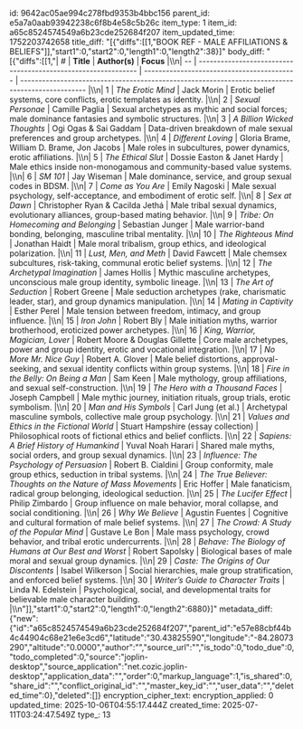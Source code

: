 id: 9642ac05ae994c278fbd9353b4bbc156
parent_id: e5a7a0aab93942238c6f8b4e58c5b26c
item_type: 1
item_id: a65c8524574549a6b23cde252684f207
item_updated_time: 1752203742658
title_diff: "[{\"diffs\":[[1,\"BOOK REF - MALE AFFILIATIONS & BELIEFS\"]],\"start1\":0,\"start2\":0,\"length1\":0,\"length2\":38}]"
body_diff: "[{\"diffs\":[[1,\"| #  | **Title**                                                     | **Author(s)**                              | **Focus**                                                                                        |\\\n| -- | ------------------------------------------------------------- | ------------------------------------------ | ------------------------------------------------------------------------------------------------ |\\\n| 1  | *The Erotic Mind*                                             | Jack Morin                                 | Erotic belief systems, core conflicts, erotic templates as identity.                             |\\\n| 2  | *Sexual Personae*                                             | Camille Paglia                             | Sexual archetypes as mythic and social forces; male dominance fantasies and symbolic structures. |\\\n| 3  | *A Billion Wicked Thoughts*                                   | Ogi Ogas & Sai Gaddam                      | Data-driven breakdown of male sexual preferences and group archetypes.                           |\\\n| 4  | *Different Loving*                                            | Gloria Brame, William D. Brame, Jon Jacobs | Male roles in subcultures, power dynamics, erotic affiliations.                                  |\\\n| 5  | *The Ethical Slut*                                            | Dossie Easton & Janet Hardy                | Male ethics inside non-monogamous and community-based value systems.                             |\\\n| 6  | *SM 101*                                                      | Jay Wiseman                                | Male dominance, service, and group sexual codes in BDSM.                                         |\\\n| 7  | *Come as You Are*                                             | Emily Nagoski                              | Male sexual psychology, self-acceptance, and embodiment of erotic self.                          |\\\n| 8  | *Sex at Dawn*                                                 | Christopher Ryan & Cacilda Jethá           | Male tribal sexual dynamics, evolutionary alliances, group-based mating behavior.                |\\\n| 9  | *Tribe: On Homecoming and Belonging*                          | Sebastian Junger                           | Male warrior-band bonding, belonging, masculine tribal mentality.                                |\\\n| 10 | *The Righteous Mind*                                          | Jonathan Haidt                             | Male moral tribalism, group ethics, and ideological polarization.                                |\\\n| 11 | *Lust, Men, and Meth*                                         | David Fawcett                              | Male chemsex subcultures, risk-taking, communal erotic belief systems.                           |\\\n| 12 | *The Archetypal Imagination*                                  | James Hollis                               | Mythic masculine archetypes, unconscious male group identity, symbolic lineage.                  |\\\n| 13 | *The Art of Seduction*                                        | Robert Greene                              | Male seduction archetypes (rake, charismatic leader, star), and group dynamics manipulation.     |\\\n| 14 | *Mating in Captivity*                                         | Esther Perel                               | Male tension between freedom, intimacy, and group influence.                                     |\\\n| 15 | *Iron John*                                                   | Robert Bly                                 | Male initiation myths, warrior brotherhood, eroticized power archetypes.                         |\\\n| 16 | *King, Warrior, Magician, Lover*                              | Robert Moore & Douglas Gillette            | Core male archetypes, power and group identity, erotic and vocational integration.               |\\\n| 17 | *No More Mr. Nice Guy*                                        | Robert A. Glover                           | Male belief distortions, approval-seeking, and sexual identity conflicts within group systems.   |\\\n| 18 | *Fire in the Belly: On Being a Man*                           | Sam Keen                                   | Male mythology, group affiliations, and sexual self-construction.                                |\\\n| 19 | *The Hero with a Thousand Faces*                              | Joseph Campbell                            | Male mythic journey, initiation rituals, group trials, erotic symbolism.                         |\\\n| 20 | *Man and His Symbols*                                         | Carl Jung (et al.)                         | Archetypal masculine symbols, collective male group psychology.                                  |\\\n| 21 | *Values and Ethics in the Fictional World*                    | Stuart Hampshire (essay collection)        | Philosophical roots of fictional ethics and belief conflicts.                                    |\\\n| 22 | *Sapiens: A Brief History of Humankind*                       | Yuval Noah Harari                          | Shared male myths, social orders, and group sexual dynamics.                                     |\\\n| 23 | *Influence: The Psychology of Persuasion*                     | Robert B. Cialdini                         | Group conformity, male group ethics, seduction in tribal systems.                                |\\\n| 24 | *The True Believer: Thoughts on the Nature of Mass Movements* | Eric Hoffer                                | Male fanaticism, radical group belonging, ideological seduction.                                 |\\\n| 25 | *The Lucifer Effect*                                          | Philip Zimbardo                            | Group influence on male behavior, moral collapse, and social conditioning.                       |\\\n| 26 | *Why We Believe*                                              | Agustin Fuentes                            | Cognitive and cultural formation of male belief systems.                                         |\\\n| 27 | *The Crowd: A Study of the Popular Mind*                      | Gustave Le Bon                             | Male mass psychology, crowd behavior, and tribal erotic undercurrents.                           |\\\n| 28 | *Behave: The Biology of Humans at Our Best and Worst*         | Robert Sapolsky                            | Biological bases of male moral and sexual group dynamics.                                        |\\\n| 29 | *Caste: The Origins of Our Discontents*                       | Isabel Wilkerson                           | Social hierarchies, male group stratification, and enforced belief systems.                      |\\\n| 30 | *Writer’s Guide to Character Traits*                          | Linda N. Edelstein                         | Psychological, social, and developmental traits for believable male character building.          |\\\n\"]],\"start1\":0,\"start2\":0,\"length1\":0,\"length2\":6880}]"
metadata_diff: {"new":{"id":"a65c8524574549a6b23cde252684f207","parent_id":"e57e88cbf44b4c44904c68e21e6e3cd6","latitude":"30.43825590","longitude":"-84.28073290","altitude":"0.0000","author":"","source_url":"","is_todo":0,"todo_due":0,"todo_completed":0,"source":"joplin-desktop","source_application":"net.cozic.joplin-desktop","application_data":"","order":0,"markup_language":1,"is_shared":0,"share_id":"","conflict_original_id":"","master_key_id":"","user_data":"","deleted_time":0},"deleted":[]}
encryption_cipher_text: 
encryption_applied: 0
updated_time: 2025-10-06T04:55:17.444Z
created_time: 2025-07-11T03:24:47.549Z
type_: 13